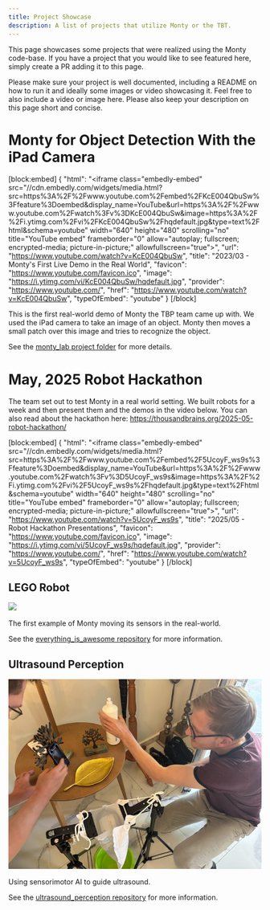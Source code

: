 ```yaml
---
title: Project Showcase
description: A list of projects that utilize Monty or the TBT.
---
```

This page showcases some projects that were realized using the Monty code-base. If you have a project that you would like to see featured here, simply create a PR adding it to this page.

Please make sure your project is well documented, including a README on how to run it and ideally some images or video showcasing it. Feel free to also include a video or image here. Please also keep your description on this page short and concise.

# Monty for Object Detection With the iPad Camera

[block:embed]
{
  "html": "<iframe class=\"embedly-embed\" src=\"//cdn.embedly.com/widgets/media.html?src=https%3A%2F%2Fwww.youtube.com%2Fembed%2FKcE004QbuSw%3Ffeature%3Doembed&display_name=YouTube&url=https%3A%2F%2Fwww.youtube.com%2Fwatch%3Fv%3DKcE004QbuSw&image=https%3A%2F%2Fi.ytimg.com%2Fvi%2FKcE004QbuSw%2Fhqdefault.jpg&type=text%2Fhtml&schema=youtube\" width=\"640\" height=\"480\" scrolling=\"no\" title=\"YouTube embed\" frameborder=\"0\" allow=\"autoplay; fullscreen; encrypted-media; picture-in-picture;\" allowfullscreen=\"true\"></iframe>",
  "url": "https://www.youtube.com/watch?v=KcE004QbuSw",
  "title": "2023/03 - Monty's First Live Demo in the Real World",
  "favicon": "https://www.youtube.com/favicon.ico",
  "image": "https://i.ytimg.com/vi/KcE004QbuSw/hqdefault.jpg",
  "provider": "https://www.youtube.com/",
  "href": "https://www.youtube.com/watch?v=KcE004QbuSw",
  "typeOfEmbed": "youtube"
}
[/block]


This is the first real-world demo of Monty the TBP team came up with. We used the iPad camera to take an image of an object. Monty then moves a small patch over this image and tries to recognize the object.

See the [monty_lab project folder](https://github.com/thousandbrainsproject/monty_lab/tree/main/monty_meets_world) for more details.



# May, 2025 Robot Hackathon

The team set out to test Monty in a real world setting.  We built robots for a week and then present them and the demos in the video below. You can also read about the hackathon here: https://thousandbrains.org/2025-05-robot-hackathon/


[block:embed]
{
  "html": "<iframe class=\"embedly-embed\" src=\"//cdn.embedly.com/widgets/media.html?src=https%3A%2F%2Fwww.youtube.com%2Fembed%2F5UcoyF_ws9s%3Ffeature%3Doembed&display_name=YouTube&url=https%3A%2F%2Fwww.youtube.com%2Fwatch%3Fv%3D5UcoyF_ws9s&image=https%3A%2F%2Fi.ytimg.com%2Fvi%2F5UcoyF_ws9s%2Fhqdefault.jpg&type=text%2Fhtml&schema=youtube\" width=\"640\" height=\"480\" scrolling=\"no\" title=\"YouTube embed\" frameborder=\"0\" allow=\"autoplay; fullscreen; encrypted-media; picture-in-picture;\" allowfullscreen=\"true\"></iframe>",
  "url": "https://www.youtube.com/watch?v=5UcoyF_ws9s",
  "title": "2025/05 - Robot Hackathon Presentations",
  "favicon": "https://www.youtube.com/favicon.ico",
  "image": "https://i.ytimg.com/vi/5UcoyF_ws9s/hqdefault.jpg",
  "provider": "https://www.youtube.com/",
  "href": "https://www.youtube.com/watch?v=5UcoyF_ws9s",
  "typeOfEmbed": "youtube"
}
[/block]

## LEGO Robot

![](../figures/community/lego_robot.png)

The first example of Monty moving its sensors in the real-world.

See the [everything_is_awesome repository](https://github.com/thousandbrainsproject/everything_is_awesome) for more information.

## Ultrasound Perception

![](../figures/community/ultrasound_robot.jpg)

Using sensorimotor AI to guide ultrasound.

See the [ultrasound_perception repository](https://github.com/thousandbrainsproject/ultrasound_perception) for more information.

